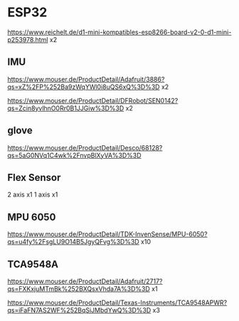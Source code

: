 # ESP32
https://www.reichelt.de/d1-mini-kompatibles-esp8266-board-v2-0-d1-mini-p253978.html  x2

## IMU 

https://www.mouser.de/ProductDetail/Adafruit/3886?qs=xZ%2FP%252Ba9zWqYWl0i8uQS6xQ%3D%3D x2

https://www.mouser.de/ProductDetail/DFRobot/SEN0142?qs=Zcin8yvlhnO0Rr0B1JJGiw%3D%3D x2

## glove 

https://www.mouser.de/ProductDetail/Desco/68128?qs=5aG0NVq1C4wk%2FnvpBlXyVA%3D%3D


## Flex Sensor 

2 axis x1
1 axis x1

## MPU 6050

https://www.mouser.de/ProductDetail/TDK-InvenSense/MPU-6050?qs=u4fy%2FsgLU9O14B5JgyQFvg%3D%3D x10

## TCA9548A

https://www.mouser.de/ProductDetail/Adafruit/2717?qs=FXKxjuMTmBk%252BXQsxVhda7A%3D%3D x1

https://www.mouser.de/ProductDetail/Texas-Instruments/TCA9548APWR?qs=iFaFN7AS2WF%252BqSiJMbdYwQ%3D%3D x3